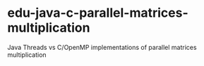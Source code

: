 # edu-java-c-parallel-matrices-multiplication
Java Threads vs C/OpenMP implementations of parallel matrices multiplication
